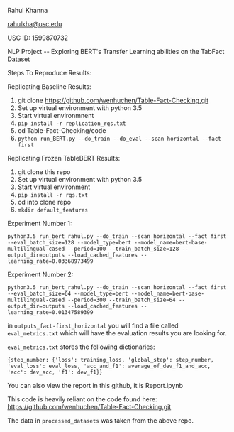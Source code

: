Rahul Khanna

rahulkha@usc.edu

USC ID: 1599870732

NLP Project -- Exploring BERT's Transfer Learning abilities on the TabFact Dataset

Steps To Reproduce Results:

Replicating Baseline Results:

1. git clone https://github.com/wenhuchen/Table-Fact-Checking.git
2. Set up virtual environment with python 3.5
3. Start virtual environmnent
4. `pip install -r replication_rqs.txt`
5. cd Table-Fact-Checking/code
6. `python run_BERT.py --do_train --do_eval --scan horizontal --fact first`

Replicating Frozen TableBERT Results:

1. git clone this repo
2. Set up virtual environment with python 3.5
3. Start virtual environment
4. `pip install -r rqs.txt`
5. cd into clone repo
6. `mkdir default_features`

Experiment Number 1:

    python3.5 run_bert_rahul.py --do_train --scan horizontal --fact first --eval_batch_size=128 --model_type=bert --model_name=bert-base-multilingual-cased --period=100 --train_batch_size=128 --output_dir=outputs --load_cached_features --learning_rate=0.03368973499

Experiment Number 2:

    python3.5 run_bert_rahul.py --do_train --scan horizontal --fact first --eval_batch_size=64 --model_type=bert --model_name=bert-base-multilingual-cased --period=300 --train_batch_size=64 --output_dir=outputs --load_cached_features --learning_rate=0.01347589399

in `outputs_fact-first_horizontal` you will find a file called `eval_metrics.txt` which will have the evaluation results you are looking for.

`eval_metrics.txt` stores the following dictionaries:
    
    {step_number: {'loss': training_loss, 'global_step': step_number, 'eval_loss': eval_loss, 'acc_and_f1': average_of_dev_f1_and_acc, 'acc': dev_acc, 'f1': dev_f1}}

You can also view the report in this github, it is Report.ipynb

This code is heavily reliant on the code found here: https://github.com/wenhuchen/Table-Fact-Checking.git

The data in `processed_datasets` was taken from the above repo.
